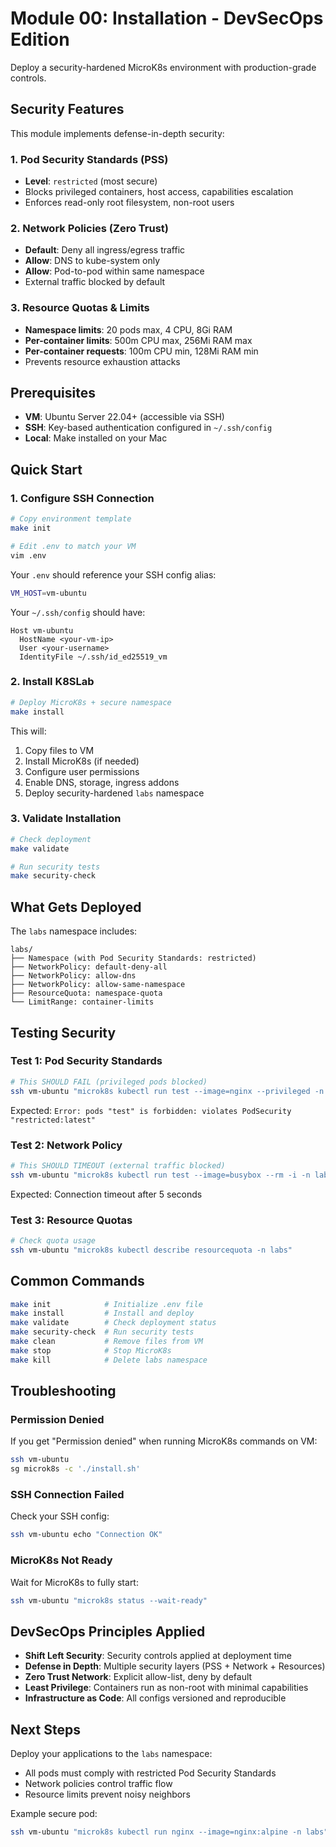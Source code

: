 # Module 00: Installation - DevSecOps Edition

Deploy a security-hardened MicroK8s environment with production-grade controls.

## Security Features

This module implements defense-in-depth security:

### 1. Pod Security Standards (PSS)
- **Level**: `restricted` (most secure)
- Blocks privileged containers, host access, capabilities escalation
- Enforces read-only root filesystem, non-root users

### 2. Network Policies (Zero Trust)
- **Default**: Deny all ingress/egress traffic
- **Allow**: DNS to kube-system only
- **Allow**: Pod-to-pod within same namespace
- External traffic blocked by default

### 3. Resource Quotas & Limits
- **Namespace limits**: 20 pods max, 4 CPU, 8Gi RAM
- **Per-container limits**: 500m CPU max, 256Mi RAM max
- **Per-container requests**: 100m CPU min, 128Mi RAM min
- Prevents resource exhaustion attacks

## Prerequisites

- **VM**: Ubuntu Server 22.04+ (accessible via SSH)
- **SSH**: Key-based authentication configured in `~/.ssh/config`
- **Local**: Make installed on your Mac

## Quick Start

### 1. Configure SSH Connection

```bash
# Copy environment template
make init

# Edit .env to match your VM
vim .env
```

Your `.env` should reference your SSH config alias:
```bash
VM_HOST=vm-ubuntu
```

Your `~/.ssh/config` should have:
```
Host vm-ubuntu
  HostName <your-vm-ip>
  User <your-username>
  IdentityFile ~/.ssh/id_ed25519_vm
```

### 2. Install K8SLab

```bash
# Deploy MicroK8s + secure namespace
make install
```

This will:
1. Copy files to VM
2. Install MicroK8s (if needed)
3. Configure user permissions
4. Enable DNS, storage, ingress addons
5. Deploy security-hardened `labs` namespace

### 3. Validate Installation

```bash
# Check deployment
make validate

# Run security tests
make security-check
```

## What Gets Deployed

The `labs` namespace includes:

```
labs/
├── Namespace (with Pod Security Standards: restricted)
├── NetworkPolicy: default-deny-all
├── NetworkPolicy: allow-dns
├── NetworkPolicy: allow-same-namespace
├── ResourceQuota: namespace-quota
└── LimitRange: container-limits
```

## Testing Security

### Test 1: Pod Security Standards
```bash
# This SHOULD FAIL (privileged pods blocked)
ssh vm-ubuntu "microk8s kubectl run test --image=nginx --privileged -n labs"
```

Expected: `Error: pods "test" is forbidden: violates PodSecurity "restricted:latest"`

### Test 2: Network Policy
```bash
# This SHOULD TIMEOUT (external traffic blocked)
ssh vm-ubuntu "microk8s kubectl run test --image=busybox --rm -i -n labs -- wget -O- http://google.com"
```

Expected: Connection timeout after 5 seconds

### Test 3: Resource Quotas
```bash
# Check quota usage
ssh vm-ubuntu "microk8s kubectl describe resourcequota -n labs"
```

## Common Commands

```bash
make init            # Initialize .env file
make install         # Install and deploy
make validate        # Check deployment status
make security-check  # Run security tests
make clean           # Remove files from VM
make stop            # Stop MicroK8s
make kill            # Delete labs namespace
```

## Troubleshooting

### Permission Denied
If you get "Permission denied" when running MicroK8s commands on VM:
```bash
ssh vm-ubuntu
sg microk8s -c './install.sh'
```

### SSH Connection Failed
Check your SSH config:
```bash
ssh vm-ubuntu echo "Connection OK"
```

### MicroK8s Not Ready
Wait for MicroK8s to fully start:
```bash
ssh vm-ubuntu "microk8s status --wait-ready"
```

## DevSecOps Principles Applied

- **Shift Left Security**: Security controls applied at deployment time
- **Defense in Depth**: Multiple security layers (PSS + Network + Resources)
- **Zero Trust Network**: Explicit allow-list, deny by default
- **Least Privilege**: Containers run as non-root with minimal capabilities
- **Infrastructure as Code**: All configs versioned and reproducible

## Next Steps

Deploy your applications to the `labs` namespace:
- All pods must comply with restricted Pod Security Standards
- Network policies control traffic flow
- Resource limits prevent noisy neighbors

Example secure pod:
```bash
ssh vm-ubuntu "microk8s kubectl run nginx --image=nginx:alpine -n labs"
```

